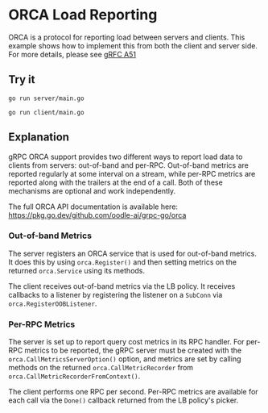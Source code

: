 # ORCA Load Reporting

ORCA is a protocol for reporting load between servers and clients.  This
example shows how to implement this from both the client and server side.  For
more details, please see [gRFC
A51](https://github.com/grpc/proposal/blob/master/A51-custom-backend-metrics.md)

## Try it

```
go run server/main.go
```

```
go run client/main.go
```

## Explanation

gRPC ORCA support provides two different ways to report load data to clients
from servers: out-of-band and per-RPC.  Out-of-band metrics are reported
regularly at some interval on a stream, while per-RPC metrics are reported
along with the trailers at the end of a call.  Both of these mechanisms are
optional and work independently.

The full ORCA API documentation is available here:
https://pkg.go.dev/github.com/oodle-ai/grpc-go/orca

### Out-of-band Metrics

The server registers an ORCA service that is used for out-of-band metrics.  It
does this by using `orca.Register()` and then setting metrics on the returned
`orca.Service` using its methods.

The client receives out-of-band metrics via the LB policy.  It receives
callbacks to a listener by registering the listener on a `SubConn` via
`orca.RegisterOOBListener`.

### Per-RPC Metrics

The server is set up to report query cost metrics in its RPC handler.  For
per-RPC metrics to be reported, the gRPC server must be created with the
`orca.CallMetricsServerOption()` option, and metrics are set by calling methods
on the returned `orca.CallMetricRecorder` from
`orca.CallMetricRecorderFromContext()`.

The client performs one RPC per second.  Per-RPC metrics are available for each
call via the `Done()` callback returned from the LB policy's picker.
